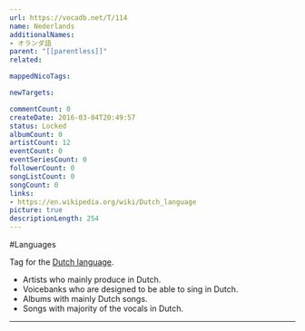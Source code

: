 ```yaml
---
url: https://vocadb.net/T/114
name: Nederlands
additionalNames: 
- オランダ語
parent: "[[parentless]]"
related:

mappedNicoTags:

newTargets:

commentCount: 0
createDate: 2016-03-04T20:49:57
status: Locked
albumCount: 0
artistCount: 12
eventCount: 0
eventSeriesCount: 0
followerCount: 0
songListCount: 0
songCount: 0
links: 
- https://en.wikipedia.org/wiki/Dutch_language
picture: true
descriptionLength: 254
---
```


#Languages

Tag for the [Dutch language](https://en.wikipedia.org/wiki/Dutch_language).

- Artists who mainly produce in Dutch.
- Voicebanks who are designed to be able to sing in Dutch.
- Albums with mainly Dutch songs.
- Songs with majority of the vocals in Dutch.

---

